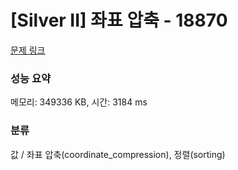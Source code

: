 # [Silver II] 좌표 압축 - 18870 

[문제 링크](https://www.acmicpc.net/problem/18870) 

### 성능 요약

메모리: 349336 KB, 시간: 3184 ms

### 분류

값 / 좌표 압축(coordinate_compression), 정렬(sorting)

